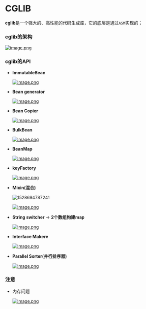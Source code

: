 # CGLIB

**cglib**是一个强大的、高性能的代码生成库，它的底层是通过`ASM`实现的；

### cglib的架构

[![image.png](https://s33.postimg.cc/84znmomj3/image.png)](https://postimg.cc/image/dgek7e8ln/)

### cglib的API

* **ImmutableBean**

  [![image.png](https://s33.postimg.cc/7fgvajbrj/image.png)](https://postimg.cc/image/6d6orzsy3/)

  

  

* **Bean generator**

  [![image.png](https://s15.postimg.cc/a4ux9y1wr/image.png)](https://postimg.cc/image/cyy2ne42v/)

* **Bean Copier**

  [![image.png](https://s15.postimg.cc/xkcuf5vwr/image.png)](https://postimg.cc/image/3sfrzz93b/)

* **BulkBean**

  [![image.png](https://s15.postimg.cc/lihglcmrv/image.png)](https://postimg.cc/image/7c1pq4bwn/)

* **BeanMap**

  [![image.png](https://s15.postimg.cc/g72k0t0qz/image.png)](https://postimg.cc/image/bl6fsgf7r/)

* **keyFactory**

  [![image.png](https://s15.postimg.cc/ku8m21t3f/image.png)](https://postimg.cc/image/82ufvjjbb/)

* **Mixin(混合)**

  ![1528694787241](C:\Users\STARZO~1\AppData\Local\Temp\1528694787241.png)

  [![image.png](https://s15.postimg.cc/wjclq177f/image.png)](https://postimg.cc/image/hne2ifvsn/)

* **String switcher** → **2个数组构建map**

  [![image.png](https://s15.postimg.cc/psw4gqwy3/image.png)](https://postimg.cc/image/4j8i5wgnb/)

* **Interface Makere**

  [![image.png](https://s15.postimg.cc/a7esww863/image.png)](https://postimg.cc/image/5lioojmmv/)

* **Parallel Sorter(并行排序器)**

  [![image.png](https://s15.postimg.cc/g8chu17nv/image.png)](https://postimg.cc/image/u20uj3093/)



### 注意

* 内存问题

  [![image.png](https://s15.postimg.cc/smz9ueowb/image.png)](https://postimg.cc/image/etax5cwav/)

